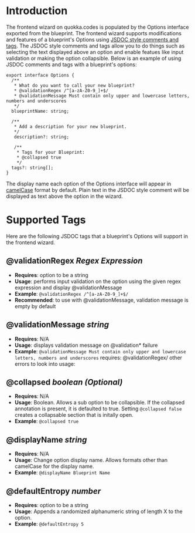 # Introduction

The frontend wizard on quokka.codes is populated by the Options interface exported from the blueprint. The frontend wizard supports modifications and
features of a blueprint's Options using [JSDOC style comments and tags](https://jsdoc.app/about-getting-started.html). The JSDOC style comments and
tags allow you to do things such as selecting the text displayed above an option and enable featues like input validation or making the option
collapsible. Below is an example of using JSDOC comments and tags with a blueprint's options:

```
export interface Options {
  /**
   * What do you want to call your new blueprint?
   * @validationRegex /^[a-zA-Z0-9_]+$/
   * @validationMessage Must contain only upper and lowercase letters, numbers and underscores
   */
  blueprintName: string;

  /**
   * Add a description for your new blueprint.
   */
   description?: string;

   /**
    * Tags for your Blueprint:
    * @collapsed true
    */
  tags?: string[];
}
```

The display name each option of the Options interface will appear in [camelCase](https://en.wikipedia.org/wiki/Camel_case) format by default. Plain
text in the JSDOC style comment will be displayed as text above the option in the wizard.

# Supported Tags

Here are the following JSDOC tags that a blueprint's Options will support in the frontend wizard.

## @validationRegex _Regex Expression_

- **Requires**: option to be a string
- **Usage**: performs input validation on the option using the given regex expression and display @validationMessage
- **Example**: `@validationRegex /^[a-zA-Z0-9_]+$/`
- **Recommended**: to use with @validationMessage, validation message is empty by default

## @validationMessage _string_

- **Requires**: N/A
- **Usage**: displays validation message on @validation\* failure
- **Example**: `@validationMessage Must contain only upper and lowercase letters, numbers and underscores` requires: @validationRegex/ other errors to
  look into usage:

## @collapsed _boolean (Optional)_

- **Requires**: N/A
- **Usage**: Boolean. Allows a sub option to be collapsible. If the collapsed annotation is present, it is defaulted to true. Setting
  `@collapsed false` creates a collapsable section that is initally open.
- **Example**: `@collapsed true`

## @displayName _string_

- **Requires**: N/A
- **Usage**: Change option display name. Allows formats other than camelCase for the display name.
- **Example**: `@displayName Blueprint Name`

## @defaultEntropy _number_

- **Requires**: option to be a string
- **Usage**: Appends a randomized alphanumeric string of length X to the option.
- **Example**: `@defaultEntropy 5`
